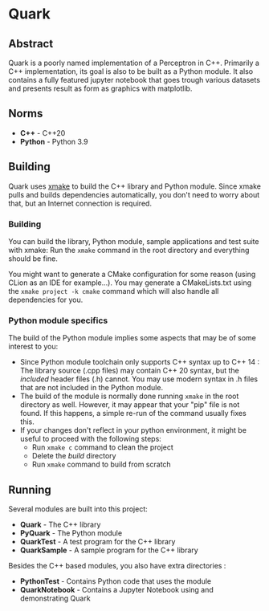 # Quark
## Abstract
Quark is a poorly named implementation of a Perceptron in C++.
Primarily a C++ implementation, its goal is also to be built as a Python module.
It also contains a fully featured jupyter notebook that goes trough various datasets and presents result as form as graphics with matplotlib.

## Norms
* **C++** - C++20
* **Python** - Python 3.9

## Building
Quark uses [xmake](https://xmake.io/#/) to build the C++ library and Python module.
Since xmake pulls and builds dependencies automatically, you don't need to worry about that, but an Internet connection is required.

### Building
You can build the library, Python module, sample applications and test suite with xmake: 
Run the `xmake` command in the root directory and everything should be fine.

You might want to generate a CMake configuration for some reason (using CLion as an IDE for example...). 
You may generate a CMakeLists.txt using the `xmake project -k cmake` command which will also handle all dependencies for you.

### Python module specifics
The build of the Python module implies some aspects that may be of some interest to you:
- Since Python module toolchain only supports C++ syntax up to C++ 14 : The library source (.cpp files) may contain C++ 20 syntax, but the *included* header files (.h) cannot.
You may use modern syntax in .h files that are not included in the Python module.
- The build of the module is normally done running `xmake` in the root directory as well. However, it may appear that your "pip" file is not found.
If this happens, a simple re-run of the command usually fixes this.
- If your changes don't reflect in your python environment, it might be useful to proceed with the following steps:
  - Run `xmake c` command to clean the project
  - Delete the *build* directory
  - Run `xmake` command to build from scratch

## Running
Several modules are built into this project:
* **Quark** - The C++ library
* **PyQuark** - The Python module
* **QuarkTest** - A test program for the C++ library
* **QuarkSample** - A sample program for the C++ library

Besides the C++ based modules, you also have extra directories :
* **PythonTest** - Contains Python code that uses the module
* **QuarkNotebook** - Contains a Jupyter Notebook using and demonstrating Quark 

